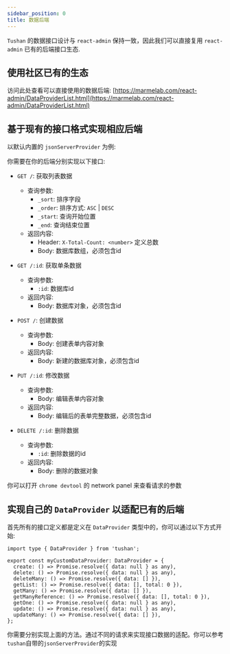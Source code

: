 ```yaml
---
sidebar_position: 0
title: 数据后端
---
```


`Tushan` 的数据接口设计与 `react-admin` 保持一致，因此我们可以直接复用 `react-admin` 已有的后端接口生态.

## 使用社区已有的生态

访问此处查看可以直接使用的数据后端: [https://marmelab.com/react-admin/DataProviderList.html](https://marmelab.com/react-admin/DataProviderList.html)

## 基于现有的接口格式实现相应后端

以默认内置的 `jsonServerProvider` 为例:

你需要在你的后端分别实现以下接口:

- `GET /`: 获取列表数据
  - 查询参数:
    - `_sort`: 排序字段
    - `_order`: 排序方式: `ASC` | `DESC`
    - `_start`: 查询开始位置
    - `_end`: 查询结束位置
  - 返回内容:
    - Header: `X-Total-Count: <number>` 定义总数
    - Body: 数据库数组，必须包含id

- `GET /:id`: 获取单条数据
  - 查询参数:
    - `:id`: 数据库id
  - 返回内容:
    - Body: 数据库对象，必须包含id

- `POST /`: 创建数据
  - 查询参数:
    - Body: 创建表单内容对象
  - 返回内容:
    - Body: 新建的数据库对象，必须包含id

- `PUT /:id`: 修改数据
  - 查询参数:
    - Body: 编辑表单内容对象
  - 返回内容:
    - Body: 编辑后的表单完整数据，必须包含id

- `DELETE /:id`: 删除数据
  - 查询参数:
    - `:id`: 删除数据的id
  - 返回内容:
    - Body: 删除的数据对象

你可以打开 `chrome devtool` 的 network panel 来查看请求的参数

## 实现自己的 `DataProvider` 以适配已有的后端

首先所有的接口定义都是定义在 `DataProvider` 类型中的，你可以通过以下方式开始:

```tsx
import type { DataProvider } from 'tushan';

export const myCustomDataProvider: DataProvider = {
  create: () => Promise.resolve({ data: null } as any),
  delete: () => Promise.resolve({ data: null } as any),
  deleteMany: () => Promise.resolve({ data: [] }),
  getList: () => Promise.resolve({ data: [], total: 0 }),
  getMany: () => Promise.resolve({ data: [] }),
  getManyReference: () => Promise.resolve({ data: [], total: 0 }),
  getOne: () => Promise.resolve({ data: null } as any),
  update: () => Promise.resolve({ data: null } as any),
  updateMany: () => Promise.resolve({ data: [] }),
};
```

你需要分别实现上面的方法。通过不同的请求来实现接口数据的适配。你可以参考`tushan`自带的`jsonServerProvider`的实现
